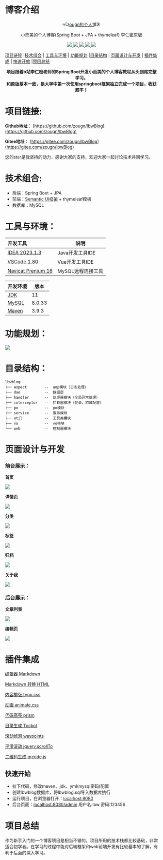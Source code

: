 # 博客介绍
<p align=center>
  <a href="https://blog.zougn.com">
    <img src="http://zougn.oss-cn-shanghai.aliyuncs.com/articles/8823620077c49f866499ce9e231ea504.jpg" alt="zougn的个人博客" style="border-radius: 50%">
  </a>
</p>



<p align=center>
   小而美的个人博客(Spring Boot + JPA + thymeleaf) 李仁密原版
</p>
<p align="center">
   <a target="_blank" href="https://github.com/zougn/lbwBlog">
         <img src="https://badgen.net/static/license/GPL-3.0/blue/"/>
      <img src="https://img.shields.io/badge/JDK-11-green.svg"/>
      <img src="https://img.shields.io/badge/springboot-2.5.5-green"/>
      <img src="https://img.shields.io/badge/mysql-8.0.23-green"/>
      <img src="https://img.shields.io/badge/JPA-green"/>
   </a>
</p>


[项目链接](#项目链接) |[技术组合](#技术组合) | [工具与环境](#工具与环境) | [功能规划](#功能规划) |[目录结构](#目录结构)  | [页面设计与开发](#页面设计与开发) | [插件集成](#插件集成) | [快速开始](#快速开始) |[项目总结](#项目总结) 



<center><b>项目跟着b站李仁密老师的Spring Boot开发小而美的个人博客教程从头到尾完整学习。</b></center>

<center><b>和原版基本一致，是大学中第一次使用springboot框架独立完成一个项目，收获颇丰！</b></center>



# 项目链接:

**Github地址：** [https://github.com/zougn/lbwBlog](https://github.com/zougn/lbwBlog)

**Gitee地址：** [https://gitee.com/zougn/lbwBlog](https://gitee.com/zougn/lbwBlog)

您的star是我坚持的动力，感谢大家的支持，欢迎大家一起讨论技术共同学习。

# 技术组合:

*  后端：Spring Boot + JPA
*  前端：[Semantic UI框架](https://semantic-ui.com/) + thymeleaf模板
*  数据库：MySQL



# 工具与环境：

| 开发工具                                                     | 说明              |
| :----------------------------------------------------------- | ----------------- |
| [IDEA 2023.1.3](https://www.jetbrains.com/idea/)             | Java开发工具IDE   |
| [VSCode 1.80](https://code.visualstudio.com/download)        | Vue开发工具IDE    |
| [Navicat Prenium 16](https://www.navicat.com.cn/download/navicat-premium) | MySQL远程连接工具 |



| 开发环境                                                     | 版本   |
| ------------------------------------------------------------ | ------ |
| [JDK](https://docs.aws.amazon.com/corretto/latest/corretto-11-ug/downloads-list.html) | 11     |
| [MySQL](https://dev.mysql.com/downloads/mysql/)              | 8.0.33 |
| [Maven](https://maven.apache.org/download.cgi)               | 3.9.3  |



# 功能规划：

![](https://zougn.oss-cn-shanghai.aliyuncs.com/photos/05dea6e169a09e84daf9aa132decdb31.png?raw=true)



# 目录结构：

```
lbwblog
├── aspect        --  aop模块（日志处理）
├── dao           --  数据层
├── handler       --  处理器模块（全局异常处理）
├── interceptor   --  拦截器模块（登录，跨域配置）
├── po            --  po模块
├── service       --  服务模块
├── util          --  工具类模块
├── vo            --  vo模块
└── web           --  控制器模块
```



# 页面设计与开发

### 前台展示：

**首页**

![](https://zougn.oss-cn-shanghai.aliyuncs.com/photos/addf8fc773a5ba2ac4237584fb76bf97.png?raw=true)

**详情页**

![](https://zougn.oss-cn-shanghai.aliyuncs.com/photos/2bd74c5a71d16393072f587a373b8bff.png?raw=true)

**分类**

![](https://zougn.oss-cn-shanghai.aliyuncs.com/photos/5ebc1282d49ce3c712a8cbae9e377cc6.png?raw=true)

**标签**

![](https://zougn.oss-cn-shanghai.aliyuncs.com/photos/96626cab262fde0113fb32df2996eb39.png?raw=true)

**归档**

![](https://zougn.oss-cn-shanghai.aliyuncs.com/photos/8afb17ba0a79ba7c6db4ebb6d92125be.png?raw=true)

**关于我**

![](https://zougn.oss-cn-shanghai.aliyuncs.com/photos/7b0c154e0496d95d1dfcd0de9771743f.png?raw=true)



### 后台展示：

**文章列表**

![](https://zougn.oss-cn-shanghai.aliyuncs.com/photos/3ac071d5f7bd3c791fd5dee0da655cba.png?raw=true)

**编辑页**

![](https://zougn.oss-cn-shanghai.aliyuncs.com/photos/7b65fabc147e95ae6f7edba862367ded.png?raw=true)



# 插件集成

[编辑器 Markdown](https://pandao.github.io/editor.md/)

[Markdown 转换 HTML](https://github.com/atlassian/commonmark-java)

[内容排版 typo.css](https://github.com/sofish/typo.css)

[动画 animate.css](https://daneden.github.io/animate.css/)

[代码高亮 prism](https://github.com/PrismJS/prism)

[目录生成 Tocbot](https://tscanlin.github.io/tocbot/)

[滚动侦测 waypoints](http://imakewebthings.com/waypoints/)

[平滑滚动 jquery.scrollTo](https://github.com/flesler/jquery.scrollTo)

[二维码生成 qrcode.js](https://davidshimjs.github.io/qrcodejs/)

## 快速开始

- 拉下代码，修改maven、jdk、yml(mysql密码)配置
- 创建lbwblog数据库，将lbwblog.sql导入数据库执行
- 运行项目，在浏览器打开：[localhost:8080](https://localhost:8080)
- 后台页面：[localhost:8080/admin](https://localhost:8080/admin)  用户名:lbw  密码:123456

# 项目总结

作为新手入门的一个博客项目是相当不错的，项目所用的技术栈都比较基础，非常适合初学者。在学习的过程中能对后端框架和web前端开发有比较基本的了解，有利于后面的深入学习。

